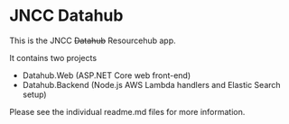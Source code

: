 # JNCC Datahub

This is the JNCC ~~Datahub~~ Resourcehub app.

It contains two projects
- Datahub.Web (ASP.NET Core web front-end)
- Datahub.Backend (Node.js AWS Lambda handlers and Elastic Search setup)

Please see the individual readme.md files for more information.
